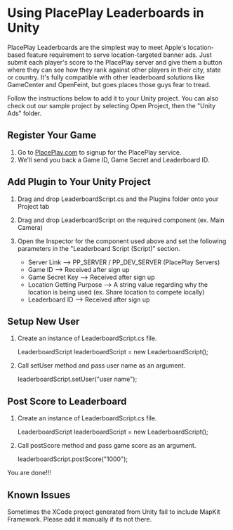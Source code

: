 Using PlacePlay Leaderboards in Unity
=====================================

PlacePlay Leaderboards are the simplest way to meet Apple's location-based feature requirement to serve location-targeted banner ads. Just submit each player's score to the PlacePlay server and give them a button where they can see how they rank against other players in their city, state or country. It's fully compatible with other leaderboard solutions like GameCenter and OpenFeint, but goes places those guys fear to tread.

Follow the instructions below to add it to your Unity project. You can also check out our sample project by selecting Open Project, then the "Unity Ads" folder.

Register Your Game
------------------

1. Go to [PlacePlay.com](http://placeplay.com) to signup for the PlacePlay service.
2. We'll send you back a Game ID, Game Secret and Leaderboard ID.

Add Plugin to Your Unity Project
--------------------------------
1. Drag and drop LeaderboardScript.cs and the Plugins folder onto your Project tab

2. Drag and drop LeaderboardScript on the required component (ex. Main Camera)

3. Open the Inspector for the component used above and set the following parameters in the "Leaderboard Script (Script)" section.

	* Server Link --> PP_SERVER / PP_DEV_SERVER (PlacePlay Servers)
	* Game ID --> Received after sign up
	* Game Secret Key --> Received after sign up
	* Location Getting Purpose --> A string value regarding why the location is being used (ex. Share location to compete locally)
	* Leaderboard ID --> Received after sign up

Setup New User
--------------
1. Create an instance of LeaderboardScript.cs file.


	LeaderboardScript leaderboardScript = new LeaderboardScript();


2. Call setUser method and pass user name as an argument. 


	leaderboardScript.setUser("user name");


Post Score to Leaderboard
-------------------------
1. Create an instance of LeaderboardScript.cs file. 

	LeaderboardScript leaderboardScript = new LeaderboardScript();

2. Call postScore method and pass game score as an argument. 

	leaderboardScript.postScore("1000");

You are done!!!

Known Issues
------------
Sometimes the XCode project generated from Unity fail to include MapKit Framework. Please add it manually if its not there.

